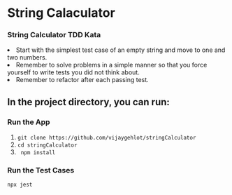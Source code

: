 # String Calaculator
### String Calculator TDD Kata

<li>
  Start with the simplest test case of an empty string and move to one and two numbers.
</li>
<li>
  Remember to solve problems in a simple manner so that you force yourself to write tests you did not think about.
</li>
<li>
  Remember to refactor after each passing test.
</li>

## In the project directory, you can run:

### Run the App

1. ` git clone https://github.com/vijaygehlot/stringCalculator `
2. ` cd stringCalculator `
3. ` npm install` 

### Run the Test Cases
`npx jest`